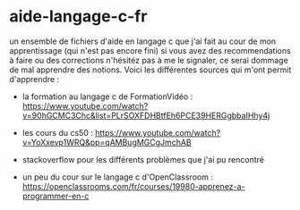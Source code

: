 # aide-langage-c-fr
un ensemble de fichiers d'aide en langage c que j'ai fait au cour de mon apprentissage (qui n'est pas encore fini) si vous avez des recommendations à faire ou des corrections n'hésitéz pas à me le signaler, ce serai dommage de mal apprendre des notions.
Voici les différentes sources qui m'ont permit d'apprendre :

- la formation au langage c de FormationVidéo :
https://www.youtube.com/watch?v=90hGCMC3Chc&list=PLrSOXFDHBtfEh6PCE39HERGgbbaIHhy4j


- les cours du cs50 :
https://www.youtube.com/watch?v=YoXxevp1WRQ&pp=qAMBugMGCgJmchAB

- stackoverflow pour les  différents problèmes que j'ai pu rencontré

- un peu du cour sur le langage c d'OpenClassroom :
https://openclassrooms.com/fr/courses/19980-apprenez-a-programmer-en-c
